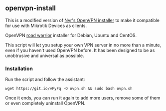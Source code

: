 ## openvpn-install
This is a modified version of [Nyr's OpenVPN installer](https://github.com/Nyr/openvpn-install)  to make it compatible for use with Mikrotik Devices as clients.

OpenVPN [road warrior](http://en.wikipedia.org/wiki/Road_warrior_%28computing%29) installer for Debian, Ubuntu and CentOS.

This script will let you setup your own VPN server in no more than a minute, even if you haven't used OpenVPN before. It has been designed to be as unobtrusive and universal as possible.

### Installation
Run the script and follow the assistant:

`wget https://git.io/vFyFq -O ovpn.sh && sudo bash ovpn.sh`

Once it ends, you can run it again to add more users, remove some of them or even completely uninstall OpenVPN.
